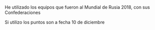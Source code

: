 He utilizado los equipos que fueron al Mundial de Rusia 2018, con sus Confederaciones

Si utilizo los puntos son a fecha 10 de diciembre